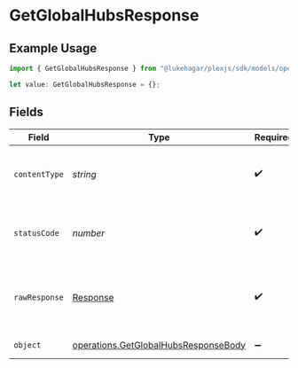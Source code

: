 # GetGlobalHubsResponse

## Example Usage

```typescript
import { GetGlobalHubsResponse } from "@lukehagar/plexjs/sdk/models/operations";

let value: GetGlobalHubsResponse = {};
```

## Fields

| Field                                                                                               | Type                                                                                                | Required                                                                                            | Description                                                                                         |
| --------------------------------------------------------------------------------------------------- | --------------------------------------------------------------------------------------------------- | --------------------------------------------------------------------------------------------------- | --------------------------------------------------------------------------------------------------- |
| `contentType`                                                                                       | *string*                                                                                            | :heavy_check_mark:                                                                                  | HTTP response content type for this operation                                                       |
| `statusCode`                                                                                        | *number*                                                                                            | :heavy_check_mark:                                                                                  | HTTP response status code for this operation                                                        |
| `rawResponse`                                                                                       | [Response](https://developer.mozilla.org/en-US/docs/Web/API/Response)                               | :heavy_check_mark:                                                                                  | Raw HTTP response; suitable for custom response parsing                                             |
| `object`                                                                                            | [operations.GetGlobalHubsResponseBody](../../../sdk/models/operations/getglobalhubsresponsebody.md) | :heavy_minus_sign:                                                                                  | returns global hubs                                                                                 |